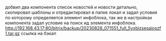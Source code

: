 добвил два компонента список новостей и новости детально, скопировал шаблоны 
и отредактировал в папке локал и задал условия по которому определяется элемент инфоблока,
так же в настройках компонента задал условие на поиск ид элемента инфоблока.
http://192.168.43.17:80/bitrix/backup/20230828_071551_full_5yxbizsesaioszf1.tar.gz ссылка на бэкап
